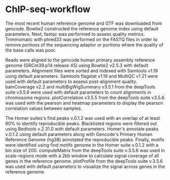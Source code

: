 # ChIP-seq-workflow

The most recent human reference genome and GTF was downloaded from gencode. Bowtie2 constructed the reference genome 
index using default parameters. Next, fastqc was performed to assess quality metrics. Trimmomatic with phred33 was performed on 
the FASTQ files in order to remove portions of the sequencing adaptor or portions where the quality of the base calls was poor. 

Reads were aligned to the gencode human primary assembly reference genome (GRCm39.p14 release 45) using Bowtie2 v2.5.3 with default parameters. 
Alignment files were sorted and indexed with Samtools v1.19 using default parameters. Samtools flagstat v1.19 and MultiQC v1.21 were used with
default parameters to assess post-alignment quality. bamCoverage v2.2 and multiBigWigSummary v3.5.1 from the deepTools suite v3.5.6 were used with 
default parameters to count alignments in chromosome regions. plotCorrelation v3.5.5 from the deepTools suite v3.5.6 was used with the pearson and 
heatmap parameters to display the pearson correlation values between samples.

The Homer suites's find peaks v.0.1.2 was used with an overlap of at least 90% to identify reproducible peaks. Blacklisted regions 
were filtered out using Bedtools v.2.31.0 with default parameters. Homer's annotate peaks v.0.1.2 using default parameters along with 
Gencode's Primary Human Reference Genome (hg38) annotated the reproducible peaks. Finally, motifs were identified using find motifs 
genome in the Homer suite v.0.1.2 with a bin size of 200. computeMatrix from the deepTools suite v.3.5.6 was used in scale-regions mode with a 2kb window to calculate signal coverage of all genes in the reference genome. plotProfile from the deepTools suite v.3.5.6 was used with default parameters to visualize the signal across genes in the reference genome.
